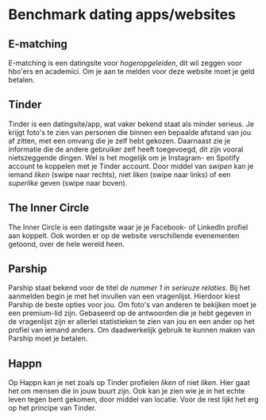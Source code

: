 # Benchmark dating apps/websites

## E-matching
E-matching is een datingsite voor _hogeropgeleiden_, dit wil zeggen voor hbo'ers en academici. Om je aan te melden voor deze website moet je geld betalen.

## Tinder
Tinder is een datingsite/app, wat vaker bekend staat als minder serieus. Je krijgt foto's te zien van personen die binnen een bepaalde afstand van jou af zitten, met een omvang die je zelf hebt gekozen. Daarnaast zie je informatie die de andere gebruiker zelf heeft toegevoegd, dit zijn vooral nietszeggende dingen. Wel is het mogelijk om je Instagram- en Spotify account te koppelen met je Tinder account.
Door middel van _swipen_ kan je iemand _liken_ (swipe naar rechts), niet _liken_ (swipe naar links) of een _superlike_ geven (swipe naar boven).

## The Inner Circle
The Inner Circle is een datingsite waar je je Facebook- of LinkedIn profiel aan koppelt. Ook worden er op de website verschillende evenementen getoond, over de hele wereld heen.

## Parship
Parship staat bekend voor de titel _de nummer 1 in serieuze relaties_. Bij het aanmelden begin je met het invullen van een vragenlijst. Hierdoor kiest Parship de beste opties voor jou. Om foto's van anderen te bekijken moet je een premium-lid zijn. Gebaseerd op de antwoorden die je hebt gegeven in de vragenlijst zijn er allerlei statistieken te zien van jou en een ander op het profiel van iemand anders. Om daadwerkelijk gebruik te kunnen maken van Parship moet je betalen.

## Happn
Op Happn kan je net zoals op Tinder profielen _liken_ of niet _liken_. Hier gaat het om mensen die in jouw buurt zijn. Ook kan je zien wie je in het echte leven tegen bent gekomen, door middel van locatie. Voor de rest lijkt het erg op het principe van Tinder.
